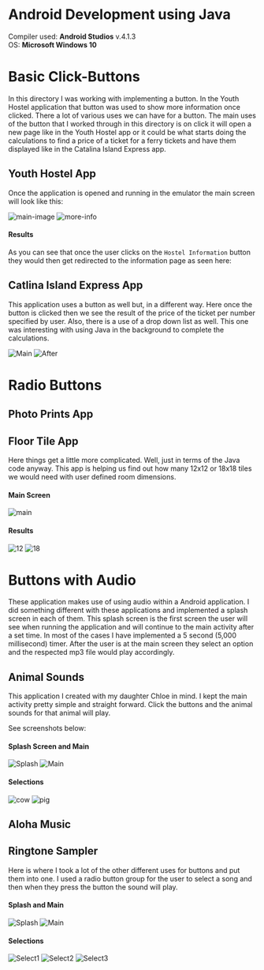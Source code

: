 # Android Development using Java

Compiler used: **Android Studios** v.4.1.3 <br />
OS: **Microsoft Windows 10**

# Basic Click-Buttons

In this directory I was working with implementing a button. In the Youth Hostel application that button was used to show more information once clicked. There a lot of various uses we can have for a button. The main uses of the button that I worked through in this directory is on click it will open a new page like in the Youth Hostel app or it could be what starts doing the calculations to find a price of a ticket for a ferry tickets and have them displayed like in the Catalina Island Express app. 


## Youth Hostel App

Once the application is opened and running in the emulator the main screen will look like this:

![main-image](https://github.com/aquaman48/Android-Apps/blob/main/Screenshots/Youth-Hostel-App/Youth_Hostel_Main.PNG) ![more-info](https://github.com/aquaman48/Android-Apps/blob/main/Screenshots/Youth-Hostel-App/Youth_Hostel_Info.PNG)


#### Results
As you can see that once the user clicks on the `Hostel Information` button they would then get redirected to the information page as seen here:



## Catlina Island Express App

This application uses a button as well but, in a different way. Here once the button is clicked then we see the result of the price of the ticket per number specified by user. 
Also, there is a use of a drop down list as well. This one was interesting with using Java in the background to complete the calculations. 

![Main](https://github.com/aquaman48/Android-Apps/blob/main/Screenshots/Catalina-Island-Express/Catalina_Ferry_Before.PNG) ![After](https://github.com/aquaman48/Android-Apps/blob/main/Screenshots/Catalina-Island-Express/Catalina_Ferry_After.PNG)

# Radio Buttons

## Photo Prints App 

## Floor Tile App 

Here things get a little more complicated. Well, just in terms of the Java code anyway. This app is helping us find out how many 12x12 or 18x18 tiles we would need with user defined room dimensions.

#### Main Screen


![main](https://github.com/aquaman48/Android-Apps/blob/main/Screenshots/Floor-Tile-App/Floor_Tile_App_Main.PNG) 


#### Results

![12](https://github.com/aquaman48/Android-Apps/blob/main/Screenshots/Floor-Tile-App/Floor_Tile_App_Twelve.PNG) ![18](https://github.com/aquaman48/Android-Apps/blob/main/Screenshots/Floor-Tile-App/Floor_Tile_App_Eighteen.PNG)

# Buttons with Audio

These application makes use of using audio within a Android application. I did something different with these applications and implemented a splash screen in each of them. This splash screen is the first screen the user will see when running the application and will continue to the main activity after a set time. In most of the cases I have implemented a 5 second (5,000 millisecond) timer. After the user is at the main screen they select an option and the respected mp3 file would play accordingly. 

## Animal Sounds

This application I created with my daughter Chloe in mind. I kept the main activity pretty simple and straight forward. Click the buttons and the animal sounds for that animal will play.

See screenshots below:

#### Splash Screen and Main 

![Splash](https://github.com/aquaman48/Android-Apps/blob/main/Screenshots/Animal-Sounds/splash_screen.PNG) ![Main](https://github.com/aquaman48/Android-Apps/blob/main/Screenshots/Animal-Sounds/Animal_Sounds_Main.PNG)

#### Selections

![cow](https://github.com/aquaman48/Android-Apps/blob/main/Screenshots/Animal-Sounds/Animal_Sounds_Click_Cow.PNG) ![pig](https://github.com/aquaman48/Android-Apps/blob/main/Screenshots/Animal-Sounds/Animal_Sounds_Click_Pig.PNG)


## Aloha Music 

## Ringtone Sampler

Here is where I took a lot of the other different uses for buttons and put them into one. I used a radio button group for the user to select a song and then when they press the button the sound will play. 

#### Splash and Main


![Splash](https://github.com/aquaman48/Android-Apps/blob/main/Screenshots/Ringtone-Sampler-App/Ringtone_Sampler_App_Splash%20.PNG) ![Main](https://github.com/aquaman48/Android-Apps/blob/main/Screenshots/Ringtone-Sampler-App/Ringtone_Sampler_App_Main.PNG)

#### Selections

![Select1](https://github.com/aquaman48/Android-Apps/blob/main/Screenshots/Ringtone-Sampler-App/Ringtone_Sampler_App_Happy.PNG) ![Select2](https://github.com/aquaman48/Android-Apps/blob/main/Screenshots/Ringtone-Sampler-App/Ringtone_Sampler_App_Crazy.PNG) ![Select3](https://github.com/aquaman48/Android-Apps/blob/main/Screenshots/Ringtone-Sampler-App/Ringtone_Sampler_App_Suga.PNG)

